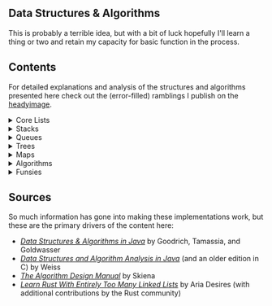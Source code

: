 ## Data Structures & Algorithms
This is probably a terrible idea, but with a bit of luck hopefully I'll learn a thing or two and retain my capacity for basic function in the process.

## Contents
For detailed explanations and analysis of the structures and algorithms presented here check out the (error-filled) ramblings I publish on the [headyimage](https://www.headyimage.com/cs/dsa/dsa-intro/).

<details> 

<summary> Core Lists </summary>

The core lists section focuses on solutions to create a simple podium list. In the first phase of the project each list entry contains a name and a score, and the list maintains a sorted invariant. It is actually more efficient to periodically run a O(n log n) sorting function on a list that simply appends entries in O(1) time, but that approach sacrifices the convenience of the sorted invariant. Warning: writing a bunch of O(n) traversals is good practice, but can results in unnecessarily complex and error-prone code.

- [Array-based list](https://github.com/p5chmitz/dsa-rust/blob/main/src/lists/array_list.rs): A basic introduction to lists (and arrays)
- [Vector-based list](https://github.com/p5chmitz/dsa-rust/blob/main/src/lists/vector_list.rs): Vectors are more convenient and more powerful; theres no reason _not_ to use `Vec` here
- [Dynamic array list](https://github.com/p5chmitz/dsa-rust/blob/main/src/lists/dynamic_array_list.rs): A little more involved; This variation imposes some manual logic on top of Rust's dynamic array `Vec` to illustrate geometric re-sizing while maintaining a sorted list invariant; Removes entries by name instead of index
- [Singly-linked list](https://github.com/p5chmitz/dsa-rust/blob/main/src/lists/singly_linked_list.rs): A safe, singly-owned (via `Box`), singly-linked implementation of the podium 
- [Unsafe doubly-linked list](https://github.com/p5chmitz/dsa-rust/blob/main/src/lists/doubly_linked_list_2.rs): My first attempt at a naive and horribly unsafe doubly-linked list with raw, mutable (and null-able) pointers everywhere; This implementation is balanced out with just enough Miri testing to not immediately cause concern among friends and loved ones; Removes entries by name instead of index

</details>

<details> 

<summary> Stacks </summary>

This section builds on the structures and approaches established in the Lists section. However, instead of featuring solutions to implement a podium, this section features slightly more pragmatic solutions including a symbol balancer. The real lesson here is that Rust's `Vec` type can serve as a fully-functional stack implementation right out of the box with `push`, `pop`, and `last` included methods. This module is all about learning though, so it starts with a useless wrapper to illustrate concepts and proceeds to get progressively sillier.

- [Vector-based stack (wrapper)](https://github.com/p5chmitz/dsa-rust/blob/main/src/lists/stacks/vector_stack.rs): Simple, effective, but deeply dumb; It's just `Vec` with a new jacket and sunglasses; This module includes two sub-modules that each illustrate a stack-based symbol-balancer; One wraps `Vec` and the other illustrates how needless that is by raw-dogging it
- [Singly-linked stack](https://github.com/p5chmitz/dsa-rust/blob/main/src/lists/stacks/safe_linked_stack.rs): This is probably the only viable implementation in this whole exercise; This module implements the stack-based symbol balancer for funsies; Unfortunately this list is still kinda dumb because `Vec` is already more robust and takes advantage of cache locality
- [Unsafe singly-linked stack](https://github.com/p5chmitz/dsa-rust/blob/main/src/lists/stacks/unsafe_linked_stack.rs): Just because its possible and we somehow thrive on making things more difficult than they have to be

</details>

<details> 

<summary> Queues </summary>

This section also utilizes the structures and approaches established in the Lists section. This section gets a little more fun with the idea of a circular queue and presents the final boss of linked-lists; an unsafe, doubly-linked deque that can be used as a stack, a queue, or some other generic linked list.

- [Vector-based queue (wrapper)](https://github.com/p5chmitz/dsa-rust/blob/main/src/lists/queues/vec_queue.rs): This wrapper illustrates the basics of the ADT; You should probably just use `Vec` or `VecDeque` (this list does, so why aren't you?)
- [A VecDeque-based queue (wrapper)](https://github.com/p5chmitz/dsa-rust/blob/main/src/lists/queues/vecdeque_queue.rs): Something something both ends; Are you using `VecDeque` yet? 
- [Vector-based circular queue](https://github.com/p5chmitz/dsa-rust/blob/main/src/lists/queues/vec_circ_queue.rs): Probably the second most useful of all of these horridly useless lists; A little more fun/interesting, but it's still just a `Vec` with capacity constraints and wrapping logic
- [A simple linked-list queue](https://github.com/p5chmitz/dsa-rust/blob/main/src/lists/queues/singly_linked_queue.rs): Kind of a busted implementation because `enqueue()` runs in O(n); It was a fun exercise though!
- [Unsafe doubly-linked queue]() This is the end of my lists, I swear; Why aren't you using `Vec` or `VecDeque` yet?!

</details>

<details> 

<summary> Trees </summary>

Building off the lessons learned in the Core Lists module this section contains examples of hierarchical data structures. The content currently combines general trees and search trees. This section is in active development.

- [Unsafe linked N-ary tree](https://github.com/p5chmitz/dsa-rust/blob/main/src/trees/unsafe_linked_general_tree.rs): An undirected acyclic graph... err, tree. This exercise also illustrates a `tree`-like Markdown parser; This is a labor of love for me as a professional documentarian as it generates a fancy hierarchical rendering of a Markdown document's headings, also known as a table of contents
- [Linked binary search tree](): Safe and easy; Nice

</details>

<details> 

<summary> Maps </summary>

One of the most useful structures in the real world. Maps are essentially just lists of key-value pairs. Unlike lists, maps contain efficient query methods outside of direct indexing.

- [Chaining hash table](https://github.com/p5chmitz/dsa-rust/blob/main/src/maps/chaining_hash_table.rs): Simple, easy, unsorted fun for the whole family; This implementation uses Vec-based backing and chaining structures with simple division compression;
- [Probing hash table](https://github.com/p5chmitz/dsa-rust/blob/main/src/maps/probing_hash_table.rs): A little more complex, still unsorted, but arguably more performant by taking advantage of cache locality through a flattened structure; This Vec-based structure uses MAD compression and quadratic probing as well as a fun little secondary byte mask to distinguish available, occupied, and defunct indexes
- [Simple sorted map](https://github.com/p5chmitz/dsa-rust/blob/main/src/maps/sorted_map.rs): No hashing, just simple tricks; This map is really just a vector of `Entry<K, V>`, but uses a binary search algorithm which reduces queries from O(n) to O(log n) time

</details>

<details> 

<summary> Algorithms </summary>

An exploration on some searching, sorting, and graph algorithms.

- Simple binary search

</details>

<details> 

<summary> Funsies </summary>

This section contains all the solutions to remedial problems and examples I collected along the way and liked enough to want to remember.

- Disk usage calculator
- Identifying unique elements in a Vector
- Calculate pre-fix averages of a Vector
- Simple factorial calculator
- Array reversal
- Fibonacci sequence calculator
- Tower of Hanoi solution

</details>

## Sources
So much information has gone into making these implementations work, but these are the primary drivers of the content here:
- [_Data Structures & Algorithms in Java_](https://www.wiley.com/en-au/Data+Structures+and+Algorithms+in+Java%2C+6th+Edition-p-9781118771334) by Goodrich, Tamassia, and Goldwasser
- [_Data Structures and Algorithm Analysis in Java_](https://www.pearson.com/en-us/subject-catalog/p/data-structures-and-algorithm-analysis-in-java/P200000003475/9780137518821) (and an older edition in C) by Weiss
- [_The Algorithm Design Manual_](https://www.algorist.com/) by Skiena
- [_Learn Rust With Entirely Too Many Linked Lists_](https://rust-unofficial.github.io/too-many-lists/index.html) by Aria Desires (with additional contributions by the Rust community)

